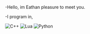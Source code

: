 -Hello, im Eathan pleasure to meet you.
   

-I program in,

![C++](https://img.shields.io/badge/-C%2B%2B-green) ![Lua](https://img.shields.io/badge/-Lua-green) 
![Python](https://img.shields.io/badge/-Python-blue)
 
